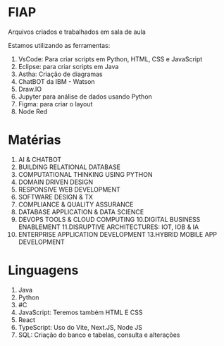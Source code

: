 # FIAP
Arquivos criados e trabalhados em sala de aula

Estamos utilizando as ferramentas:
1. VsCode: Para criar scripts em Python, HTML, CSS e JavaScript
2. Eclipse: para criar scripts em Java
3. Astha: Criação de diagramas
4. ChatBOT da IBM - Watson
5. Draw.IO
6. Jupyter para análise de dados usando Python
7. Figma: para criar o layout
8. Node Red

# Matérias

1. AI & CHATBOT
2. BUILDING RELATIONAL DATABASE
3. COMPUTATIONAL THINKING USING PYTHON
4. DOMAIN DRIVEN DESIGN
5. RESPONSIVE WEB DEVELOPMENT
6. SOFTWARE DESIGN & TX
7. COMPLIANCE & QUALITY ASSURANCE
8. DATABASE APPLICATION & DATA SCIENCE
9. DEVOPS TOOLS & CLOUD COMPUTING
10.DIGITAL BUSINESS ENABLEMENT
11.DISRUPTIVE ARCHITECTURES: IOT, IOB & IA
12. ENTERPRISE APPLICATION DEVELOPMENT
13.HYBRID MOBILE APP DEVELOPMENT

# Linguagens
1. Java
2. Python
3. #C
4. JavaScript: Teremos também HTML E CSS
5. React
6. TypeScript: Uso do Vite, Next.JS, Node JS
7. SQL: Criação do banco e tabelas, consulta e alterações
